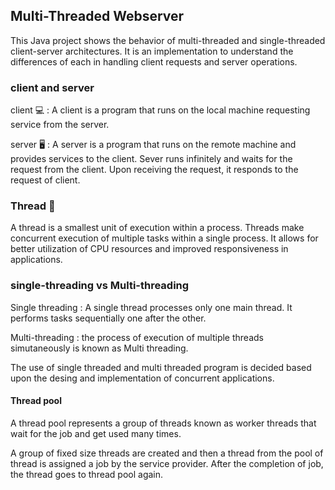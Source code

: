 ## Multi-Threaded Webserver

This Java project shows the behavior of multi-threaded and single-threaded client-server architectures. 
It is an implementation to understand the differences of each in handling client requests and server operations.

### client and server

client :computer: : A client is a program that runs on the local machine requesting service from the server. 

server :desktop_computer: : A server is a program that runs on the remote machine and provides services to the client.  Sever runs infinitely and waits for the request from the client. Upon receiving the request, it responds to the request of client.

### Thread :thread:
A thread is a smallest unit of execution within a process. Threads make concurrent execution of multiple tasks within a single process. It allows for better utilization of CPU resources and improved responsiveness in applications.

### single-threading vs Multi-threading 

Single threading : A single thread processes only one main thread. It performs tasks sequentially one after the other.

Multi-threading : the process of execution of multiple threads simutaneously is known as Multi threading.

The use of single threaded and multi threaded program is decided based upon the desing and implementation of concurrent applications.

#### Thread pool

A thread pool represents a group of threads known as worker threads that wait for the job and get used many times.

A group of fixed size threads are created and then a thread from the pool of thread is assigned a job by the service provider. After the completion of job, the thread goes to thread pool again.

